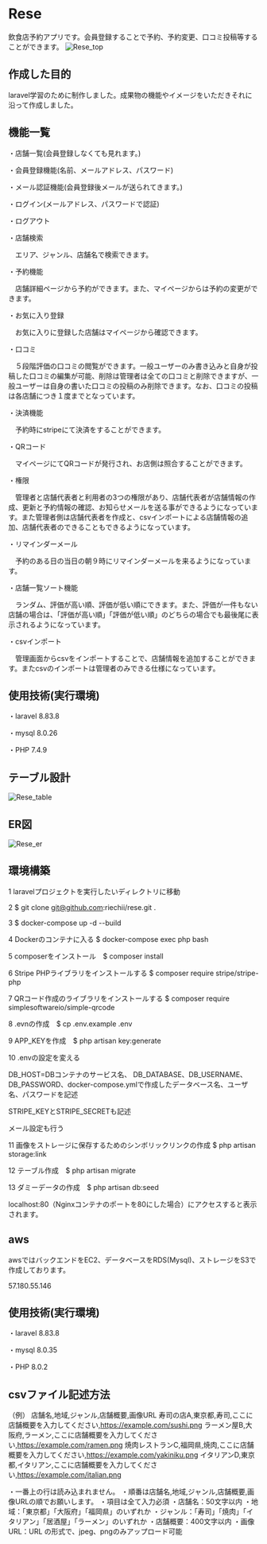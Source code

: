 # Rese
飲食店予約アプリです。会員登録することで予約、予約変更、口コミ投稿等することができます。
![Rese_top](https://github.com/riechii/rese/blob/main/Rese_top.png)
## 作成した目的
laravel学習のために制作しました。成果物の機能やイメージをいただきそれに沿って作成しました。
## 機能一覧
・店舗一覧(会員登録しなくても見れます。)

・会員登録機能(名前、メールアドレス、パスワード)

・メール認証機能(会員登録後メールが送られてきます。)

・ログイン(メールアドレス、パスワードで認証)

・ログアウト

・店舗検索

　エリア、ジャンル、店舗名で検索できます。

・予約機能

　店舗詳細ページから予約ができます。また、マイページからは予約の変更ができます。

・お気に入り登録

　お気に入りに登録した店舗はマイページから確認できます。

・口コミ

　５段階評価の口コミの閲覧ができます。一般ユーザーのみ書き込みと自身が投稿した口コミの編集が可能、削除は管理者は全ての口コミと削除できますが、一般ユーザーは自身の書いた口コミの投稿のみ削除できます。なお、口コミの投稿は各店舗につき１度までとなっています。

・決済機能

　予約時にstripeにて決済をすることができます。

・QRコード

　マイページにてQRコードが発行され、お店側は照合することができます。

・権限

　管理者と店舗代表者と利用者の3つの権限があり、店舗代表者が店舗情報の作成、更新と予約情報の確認、お知らせメールを送る事ができるようになっています。また管理者側は店舗代表者を作成と、csvインポートによる店舗情報の追加、店舗代表者のできることもできるようになっています。

・リマインダーメール

　予約のある日の当日の朝９時にリマインダーメールを来るようになっています。

・店舗一覧ソート機能

　ランダム、評価が高い順、評価が低い順にできます。また、評価が一件もない店舗の場合は、「評価が高い順」「評価が低い順」のどちらの場合でも最後尾に表示されるようになっています。

・csvインポート

　管理画面からcsvをインポートすることで、店舗情報を追加することができます。またcsvのインポートは管理者のみできる仕様になっています。

## 使用技術(実行環境)
・laravel 8.83.8

・mysql 8.0.26

・PHP 7.4.9

## テーブル設計
![Rese_table](https://github.com/riechii/rese/blob/main/rese_table.png)

## ER図
![Rese_er](https://github.com/riechii/rese/blob/main/Rese_er.png)
## 環境構築
1 laravelプロジェクトを実行したいディレクトリに移動

2 $ git clone git@github.com:riechii/rese.git .

3 $ docker-compose up -d --build

4 Dockerのコンテナに入る $ docker-compose exec php bash

5 composerをインストール　$ composer install

6 Stripe PHPライブラリをインストールする $ composer require stripe/stripe-php

7 QRコード作成のライブラリをインストールする $ composer require simplesoftwareio/simple-qrcode


8 .evnの作成　$ cp .env.example .env

9 APP_KEYを作成　$ php artisan key:generate

10 .envの設定を変える

DB_HOST=DBコンテナのサービス名、 DB_DATABASE、DB_USERNAME、DB_PASSWORD、docker-compose.ymlで作成したデータベース名、ユーザ名、パスワードを記述

STRIPE_KEYとSTRIPE_SECRETも記述

メール設定も行う

11 画像をストレージに保存するためのシンボリックリンクの作成 $ php artisan storage:link

12 テーブル作成　$ php artisan migrate

13 ダミーデータの作成　$ php artisan db:seed

localhost:80（Nginxコンテナのポートを80にした場合）にアクセスすると表示されます。
## aws
awsではバックエンドをEC2、データベースをRDS(Mysql)、ストレージをS3で作成しております。

57.180.55.146

## 使用技術(実行環境)
・laravel 8.83.8

・mysql 8.0.35

・PHP 8.0.2

## csvファイル記述方法
（例）
店舗名,地域,ジャンル,店舗概要,画像URL
寿司の店A,東京都,寿司,ここに店舗概要を入力してください,https://example.com/sushi.png
ラーメン屋B,大阪府,ラーメン,ここに店舗概要を入力してください,https://example.com/ramen.png
焼肉レストランC,福岡県,焼肉,ここに店舗概要を入力してください,https://example.com/yakiniku.png
イタリアンD,東京都,イタリアン,ここに店舗概要を入力してください,https://example.com/italian.png

・一番上の行は読み込まれません。
・順番は店舗名,地域,ジャンル,店舗概要,画像URLの順でお願いします。
・項目は全て入力必須
・店舗名：50文字以内
・地域：「東京都」「大阪府」「福岡県」のいずれか
・ジャンル：「寿司」「焼肉」「イタリアン」「居酒屋」「ラーメン」のいずれか
・店舗概要：400文字以内
・画像URL：URL の形式で、jpeg、pngのみアップロード可能
